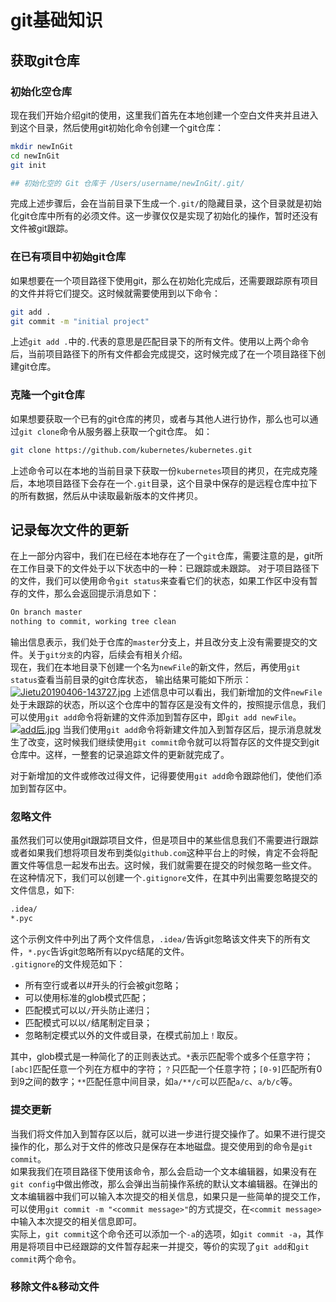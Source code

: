 # git基础知识

## 获取git仓库

### 初始化空仓库

现在我们开始介绍git的使用，这里我们首先在本地创建一个空白文件夹并且进入到这个目录，然后使用git初始化命令创建一个git仓库：

```bash
mkdir newInGit
cd newInGit
git init

## 初始化空的 Git 仓库于 /Users/username/newInGit/.git/
```

完成上述步骤后，会在当前目录下生成一个`.git/`的隐藏目录，这个目录就是初始化git仓库中所有的必须文件。这一步骤仅仅是实现了初始化的操作，暂时还没有文件被git跟踪。
### 在已有项目中初始git仓库
如果想要在一个项目路径下使用git，那么在初始化完成后，还需要跟踪原有项目的文件并将它们提交。这时候就需要使用到以下命令：

```bash
git add .
git commit -m "initial project"
```
上述`git add .`中的`.`代表的意思是匹配目录下的所有文件。使用以上两个命令后，当前项目路径下的所有文件都会完成提交，这时候完成了在一个项目路径下创建git仓库。
### 克隆一个git仓库
如果想要获取一个已有的git仓库的拷贝，或者与其他人进行协作，那么也可以通过`git clone`命令从服务器上获取一个git仓库。
如：
```bash
git clone https://github.com/kubernetes/kubernetes.git
```
上述命令可以在本地的当前目录下获取一份`kubernetes`项目的拷贝，在完成克隆后，本地项目路径下会存在一个`.git`目录，这个目录中保存的是远程仓库中拉下的所有数据，然后从中读取最新版本的文件拷贝。
## 记录每次文件的更新
在上一部分内容中，我们在已经在本地存在了一个`git`仓库，需要注意的是，git所在工作目录下的文件处于以下状态中的一种：已跟踪或未跟踪。
对于项目路径下的文件，我们可以使用命令`git status`来查看它们的状态，如果工作区中没有暂存的文件，那么会返回提示消息如下：
```bash
On branch master
nothing to commit, working tree clean
```
输出信息表示，我们处于仓库的`master`分支上，并且改分支上没有需要提交的文件。关于`git分支`的内容，后续会有相关介绍。  
现在，我们在本地目录下创建一个名为`newFile`的新文件，然后，再使用`git status`查看当前目录的git仓库状态，
输出结果可能如下所示：
[![Jietu20190406-143727.jpg](https://i.loli.net/2019/04/06/5ca84958799e7.jpg)](https://i.loli.net/2019/04/06/5ca84958799e7.jpg)
上述信息中可以看出，我们新增加的文件`newFile`处于未跟踪的状态，所以这个仓库中的暂存区是没有文件的，按照提示信息，我们可以使用`git add`命令将新建的文件添加到暂存区中，即`git add newFile`。
[![add后.jpg](https://i.loli.net/2019/04/06/5ca84a9dd65ea.jpg)](https://i.loli.net/2019/04/06/5ca84a9dd65ea.jpg)
当我们使用`git add`命令将新建文件加入到暂存区后，提示消息就发生了改变，这时候我们继续使用`git commit`命令就可以将暂存区的文件提交到git仓库中。这样，一整套的记录追踪文件的更新就完成了。

对于新增加的文件或修改过得文件，记得要使用`git add`命令跟踪他们，使他们添加到暂存区中。

### 忽略文件
虽然我们可以使用git跟踪项目文件，但是项目中的某些信息我们不需要进行跟踪或者如果我们想将项目发布到类似`github.com`这种平台上的时候，肯定不会将配置文件等信息一起发布出去。这时候，我们就需要在提交的时候忽略一些文件。  
在这种情况下，我们可以创建一个`.gitignore`文件，在其中列出需要忽略提交的文件信息，如下:
```bash
.idea/
*.pyc
```
这个示例文件中列出了两个文件信息，`.idea/`告诉git忽略该文件夹下的所有文件，`*.pyc`告诉git忽略所有以pyc结尾的文件。  
`.gitignore`的文件规范如下：
 - 所有空行或者以#开头的行会被git忽略；
 - 可以使用标准的glob模式匹配；
 - 匹配模式可以以`/`开头防止递归；
 - 匹配模式可以以`/`结尾制定目录；
 - 忽略制定模式以外的文件或目录，在模式前加上`！`取反。

其中，glob模式是一种简化了的正则表达式。`*`表示匹配零个或多个任意字符；`[abc]`匹配任意一个列在方框中的字符；`？`只匹配一个任意字符；`[0-9]`匹配所有0到9之间的数字；`**`匹配任意中间目录，如`a/**/c`可以匹配`a/c`、`a/b/c`等。  
### 提交更新
当我们将文件加入到暂存区以后，就可以进一步进行提交操作了。如果不进行提交操作的化，那么对于文件的修改只是保存在本地磁盘。提交使用到的命令是`git commit`。  
如果我我们在项目路径下使用该命令，那么会启动一个文本编辑器，如果没有在`git config`中做出修改，那么会弹出当前操作系统的默认文本编辑器。在弹出的文本编辑器中我们可以输入本次提交的相关信息，如果只是一些简单的提交工作，可以使用`git commit -m "<commit message>"`的方式提交，在`<commit message>`中输入本次提交的相关信息即可。  
实际上，`git commit`这个命令还可以添加一个`-a`的选项，如`git commit -a`，其作用是将项目中已经跟踪的文件暂存起来一并提交，等价的实现了`git add`和`git commit`两个命令。
### 移除文件&移动文件